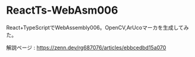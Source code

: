 # ReactTs-WebAsm006
React+TypeScriptでWebAssembly006。OpenCV,ArUcoマーカを生成してみた。

解説ページ : https://zenn.dev/rg687076/articles/ebbcedbd15a070
